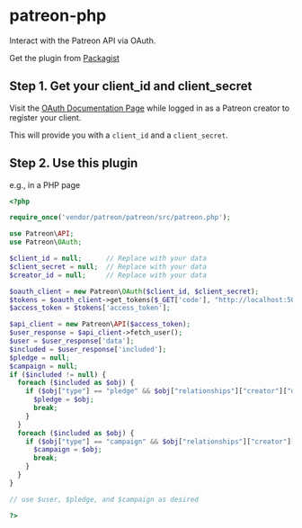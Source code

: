 # patreon-php
Interact with the Patreon API via OAuth.

Get the plugin from [Packagist](https://packagist.org/packages/patreon/patreon)

Step 1. Get your client_id and client_secret
---
Visit the [OAuth Documentation Page](https://www.patreon.com/oauth2/documentation)
while logged in as a Patreon creator to register your client.

This will provide you with a `client_id` and a `client_secret`.

Step 2. Use this plugin
---
e.g., in a PHP page
```php
<?php

require_once('vendor/patreon/patreon/src/patreon.php');

use Patreon\API;
use Patreon\OAuth;

$client_id = null;      // Replace with your data
$client_secret = null;  // Replace with your data
$creator_id = null;     // Replace with your data

$oauth_client = new Patreon\OAuth($client_id, $client_secret);
$tokens = $oauth_client->get_tokens($_GET['code'], "http://localhost:5000/oauth/redirect");
$access_token = $tokens['access_token'];

$api_client = new Patreon\API($access_token);
$user_response = $api_client->fetch_user();
$user = $user_response['data'];
$included = $user_response['included'];
$pledge = null;
$campaign = null;
if ($included != null) {
  foreach ($included as $obj) {
    if ($obj["type"] == "pledge" && $obj["relationships"]["creator"]["data"]["id"] == $creator_id) {
      $pledge = $obj;
      break;
    }
  }
  foreach ($included as $obj) {
    if ($obj["type"] == "campaign" && $obj["relationships"]["creator"]["data"]["id"] == $creator_id) {
      $campaign = $obj;
      break;
    }
  }
}

// use $user, $pledge, and $campaign as desired

?>
```
